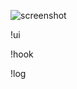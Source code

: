 ![screenshot](https://github.com/zc149352394/TEST1/blob/master/screenshot/screenshot.png)

!ui

!hook

!log
